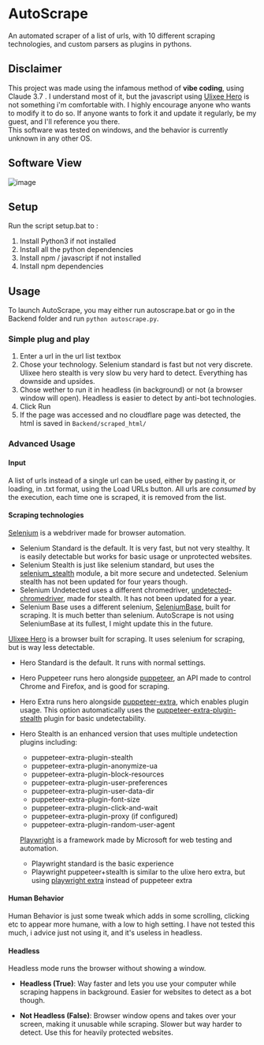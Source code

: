# AutoScrape

An automated scraper of a list of urls, with 10 different scraping technologies, and custom parsers as plugins in pythons.

## Disclaimer
This project was made using the infamous method of **vibe coding**, using Claude 3.7 . I understand most of it, but the javascript using [Ulixee Hero](https://github.com/ulixee/hero) is not something i'm comfortable with. I highly encourage anyone who wants to modify it to do so. If anyone wants to fork it and update it regularly, be my guest, and I'll reference you there.   
This software was tested on windows, and the behavior is currently unknown in any other OS. 

## Software View
![image](https://github.com/user-attachments/assets/e77b06cf-c25f-49b1-a464-149fa0b7fa2d)


## Setup
Run the script setup.bat to :
1) Install Python3 if not installed
2) Install all the python dependencies
3) Install npm / javascript if not installed
4) Install npm dependencies

## Usage
To launch AutoScrape, you may either run autoscrape.bat or go in the Backend folder and run `python autoscrape.py`.

### Simple plug and play
1) Enter a url in the url list textbox
2) Chose your technology. Selenium standard is fast but not very discrete. Ulixee hero stealth is very slow bu very hard to detect. Everything has downside and upsides.
3) Chose wether to run it in headless (in background) or not (a browser window will open). Headless is easier to detect by anti-bot technologies.
4) Click Run
5) If the page was accessed and no cloudflare page was detected, the html is saved in `Backend/scraped_html/`

### Advanced Usage
#### Input
A list of urls instead of a single url can be used, either by pasting it, or loading, in .txt format, using the Load URLs button. All urls are *consumed* by the execution, each time one is scraped, it is removed from the list. 

#### Scraping technologies
[Selenium](https://github.com/SeleniumHQ/selenium) is a webdriver made for browser automation.
* Selenium Standard is the default. It is very fast, but not very stealthy. It is easily detectable but works for basic usage or unprotected websites.
* Selenium Stealth is just like selenium standard, but uses the [selenium_stealth](https://github.com/fedorenko22116/selenium-stealth) module, a bit more secure and undetected. Selenium stealth has not been updated for four years though.
* Selenium Undetected uses a different chromedriver, [undetected-chromedriver](https://github.com/ultrafunkamsterdam/undetected-chromedriver), made for stealth. It has not been updated for a year.
* Selenium Base uses a different selenium, [SeleniumBase](https://github.com/seleniumbase/SeleniumBase), built for scraping. It is much better than selenium. AutoScrape is not using SeleniumBase at its fullest, I might update this in the future.


[Ulixee Hero](https://github.com/ulixee/hero) is a browser built for scraping. It uses selenium for scraping, but is way less detectable.
* Hero Standard is the default. It runs with normal settings.
* Hero Puppeteer runs hero alongside [puppeteer](https://github.com/puppeteer/puppeteer), an API made to control Chrome and Firefox, and is good for scraping.
* Hero Extra runs hero alongside [puppeteer-extra](https://github.com/berstend/puppeteer-extra), which enables plugin usage. This option automatically uses the [puppeteer-extra-plugin-stealth](https://github.com/berstend/puppeteer-extra/tree/master/packages/puppeteer-extra-plugin-stealth) plugin for basic undetectability.
* Hero Stealth is an enhanced version that uses multiple undetection plugins including:
  * puppeteer-extra-plugin-stealth
  * puppeteer-extra-plugin-anonymize-ua
  * puppeteer-extra-plugin-block-resources
  * puppeteer-extra-plugin-user-preferences
  * puppeteer-extra-plugin-user-data-dir
  * puppeteer-extra-plugin-font-size
  * puppeteer-extra-plugin-click-and-wait
  * puppeteer-extra-plugin-proxy (if configured)
  * puppeteer-extra-plugin-random-user-agent

  [Playwright](https://github.com/microsoft/playwright) is a framework made by Microsoft for web testing and automation.
  * Playwright standard is the basic experience
  * Playwright puppeteer+stealth is similar to the ulixe hero extra, but using [playwright extra](https://github.com/berstend/puppeteer-extra/tree/master/packages/playwright-extra) instead of puppeteer extra


#### Human Behavior
Human Behavior is just some tweak which adds in some scrolling, clicking etc to appear more humane, with a low to high setting. I have not tested this much, i advice just not using it, and it's useless in headless.

#### Headless
Headless mode runs the browser without showing a window.

- **Headless (True)**: Way faster and lets you use your computer while scraping happens in background. Easier for websites to detect as a bot though.

- **Not Headless (False)**: Browser window opens and takes over your screen, making it unusable while scraping. Slower but way harder to detect. Use this for heavily protected websites.
